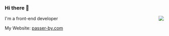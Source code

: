 ### Hi there 👋
<a href="https://passer-by.com/" target="_blank"><img align="right" src="https://github-readme-stats.vercel.app/api?username=azhangm&show_icons=true&count_private=false&theme=vue-dark" /></a>


I'm a front-end developer

My Website: [passer-by.com](https://passer-by.com)


<!--
**azhangm/azhangm** is a ✨ _special_ ✨ repository because its `README.md` (this file) appears on your GitHub profile.

Here are some ideas to get you started:

- 🔭 I’m currently working on ...
- 🌱 I’m currently learning ...
- 👯 I’m looking to collaborate on ...
- 🤔 I’m looking for help with ...
- 💬 Ask me about ...
- 📫 How to reach me: ...
- 😄 Pronouns: ...
- ⚡ Fun fact: ...
-->
